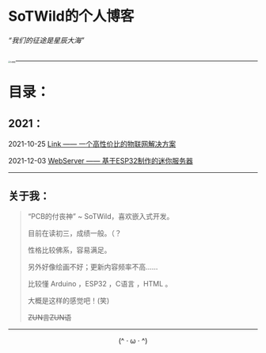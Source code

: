 # SoTWild的个人博客

###### “我们的征途是星辰大海”

<img src="https://i2.imgu.cc/images/2021/12/07/CVT96.png" alt="头像框" style="zoom:25%;float:left; " />

------

# 目录：

## 	2021：

2021-10-25		[Link —— 一个高性价比的物联网解决方案](/blog/sotwild/20211025.html)

2021-12-03		[WebServer —— 基于ESP32制作的迷你服务器](/notyet)

------

## 关于我：



> “PCB的付丧神” ~ SoTWild，喜欢嵌入式开发。
>
> 目前在读初三，成绩一般。（？
>
> 性格比较佛系，容易满足。
>
> 另外好像绘画不好；更新内容频率不高……
>
> 比较懂 Arduino ，ESP32 ，C语言 ，HTML 。
>
> 大概是这样的感觉吧！(笑)
>
> ~~ZUN言ZUN语~~



------



<center>(^ · ω · ^)</center>